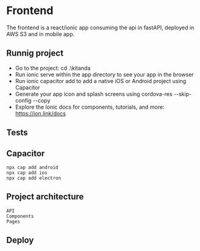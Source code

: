 # Frontend

The frontend is a react/ionic app consuming the api in fastAPI, deployed in AWS S3 and in mobile app.

## Runnig project

- Go to the project: cd .\kitanda
- Run ionic serve within the app directory to see your app in the browser
- Run ionic capacitor add to add a native iOS or Android project using Capacitor
- Generate your app icon and splash screens using cordova-res --skip-config --copy
- Explore the Ionic docs for components, tutorials, and more: https://ion.link/docs

## Tests

## Capacitor

    npx cap add android
    npx cap add ios
    npx cap add electron

## Project architecture
    
    API
    Components
    Pages 

## Deploy
